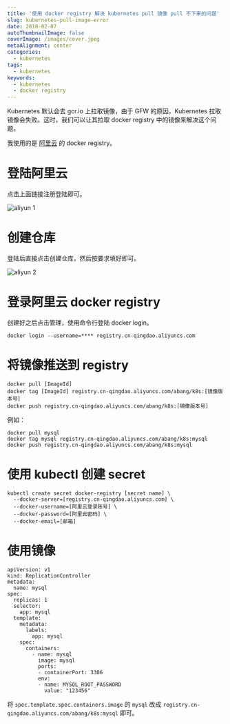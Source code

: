```yaml
---
title: '使用 docker registry 解决 kubernetes pull 镜像 pull 不下来的问题'
slug: kubernetes-pull-image-error
date: 2018-02-07
autoThumbnailImage: false
coverImage: /images/cover.jpeg
metaAlignment: center
categories:
  - kubernetes
tags:
  - kubernetes
keywords:
  - kubernetes
  - docker registry
---
```


Kubernetes 默认会去 gcr.io 上拉取镜像，由于 GFW 的原因，Kubernetes 拉取镜像会失败。这时，我们可以让其拉取 docker registry 中的镜像来解决这个问题。

<!--more-->

我使用的是 [阿里云](https://cr.console.aliyun.com/) 的 docker registry。

# 登陆阿里云

点击上面链接注册登陆即可。

![aliyun 1](/images/2018/02/aliyun-01.png)

# 创建仓库

登陆后直接点击创建仓库，然后按要求填好即可。

![aliyun 2](/images/2018/02/aliyun-02.png)

# 登录阿里云 docker registry

创建好之后点击管理，使用命令行登陆 docker login。

```shell
docker login --username=**** registry.cn-qingdao.aliyuncs.com
```

# 将镜像推送到 registry

```shell
docker pull [ImageId]
docker tag [ImageId] registry.cn-qingdao.aliyuncs.com/abang/k8s:[镜像版本号]
docker push registry.cn-qingdao.aliyuncs.com/abang/k8s:[镜像版本号]
```

例如：

```shell
docker pull mysql
docker tag mysql registry.cn-qingdao.aliyuncs.com/abang/k8s:mysql
docker push registry.cn-qingdao.aliyuncs.com/abang/k8s:mysql
```

# 使用 kubectl 创建 secret

```shell
kubectl create secret docker-registry [secret name] \
  --docker-server=[registry.cn-qingdao.aliyuncs.com] \
  --docker-username=[阿里云登录账号] \
  --docker-password=[阿里云密码] \
  --docker-email=[邮箱]
```

# 使用镜像

```shell
apiVersion: v1
kind: ReplicationController
metadata:
  name: mysql
spec:
  replicas: 1
  selector:
    app: mysql
  template:
    metadata:
      labels:
        app: mysql
    spec:
      containers:
        - name: mysql
          image: mysql
          ports:
          - containerPort: 3306
          env:
          - name: MYSQL_ROOT_PASSWORD
            value: "123456"
```

将 `spec.template.spec.containers.image` 的 `mysql` 改成 `registry.cn-qingdao.aliyuncs.com/abang/k8s:mysql` 即可。
